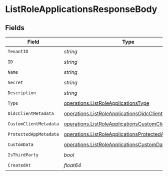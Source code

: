 # ListRoleApplicationsResponseBody


## Fields

| Field                                                                                                                      | Type                                                                                                                       | Required                                                                                                                   | Description                                                                                                                |
| -------------------------------------------------------------------------------------------------------------------------- | -------------------------------------------------------------------------------------------------------------------------- | -------------------------------------------------------------------------------------------------------------------------- | -------------------------------------------------------------------------------------------------------------------------- |
| `TenantID`                                                                                                                 | *string*                                                                                                                   | :heavy_check_mark:                                                                                                         | N/A                                                                                                                        |
| `ID`                                                                                                                       | *string*                                                                                                                   | :heavy_check_mark:                                                                                                         | N/A                                                                                                                        |
| `Name`                                                                                                                     | *string*                                                                                                                   | :heavy_check_mark:                                                                                                         | N/A                                                                                                                        |
| `Secret`                                                                                                                   | *string*                                                                                                                   | :heavy_check_mark:                                                                                                         | N/A                                                                                                                        |
| `Description`                                                                                                              | *string*                                                                                                                   | :heavy_check_mark:                                                                                                         | N/A                                                                                                                        |
| `Type`                                                                                                                     | [operations.ListRoleApplicationsType](../../models/operations/listroleapplicationstype.md)                                 | :heavy_check_mark:                                                                                                         | N/A                                                                                                                        |
| `OidcClientMetadata`                                                                                                       | [operations.ListRoleApplicationsOidcClientMetadata](../../models/operations/listroleapplicationsoidcclientmetadata.md)     | :heavy_check_mark:                                                                                                         | N/A                                                                                                                        |
| `CustomClientMetadata`                                                                                                     | [operations.ListRoleApplicationsCustomClientMetadata](../../models/operations/listroleapplicationscustomclientmetadata.md) | :heavy_check_mark:                                                                                                         | N/A                                                                                                                        |
| `ProtectedAppMetadata`                                                                                                     | [operations.ListRoleApplicationsProtectedAppMetadata](../../models/operations/listroleapplicationsprotectedappmetadata.md) | :heavy_check_mark:                                                                                                         | N/A                                                                                                                        |
| `CustomData`                                                                                                               | [operations.ListRoleApplicationsCustomData](../../models/operations/listroleapplicationscustomdata.md)                     | :heavy_check_mark:                                                                                                         | arbitrary                                                                                                                  |
| `IsThirdParty`                                                                                                             | *bool*                                                                                                                     | :heavy_check_mark:                                                                                                         | N/A                                                                                                                        |
| `CreatedAt`                                                                                                                | *float64*                                                                                                                  | :heavy_check_mark:                                                                                                         | N/A                                                                                                                        |